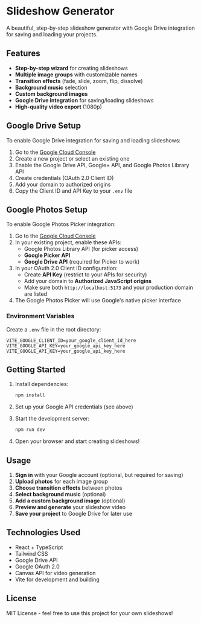 # Slideshow Generator

A beautiful, step-by-step slideshow generator with Google Drive integration for saving and loading your projects.

## Features

- **Step-by-step wizard** for creating slideshows
- **Multiple image groups** with customizable names
- **Transition effects** (fade, slide, zoom, flip, dissolve)
- **Background music** selection
- **Custom background images**
- **Google Drive integration** for saving/loading slideshows
- **High-quality video export** (1080p)

## Google Drive Setup

To enable Google Drive integration for saving and loading slideshows:

1. Go to the [Google Cloud Console](https://console.cloud.google.com/)
2. Create a new project or select an existing one
3. Enable the Google Drive API, Google+ API, and Google Photos Library API
4. Create credentials (OAuth 2.0 Client ID)
5. Add your domain to authorized origins
6. Copy the Client ID and API Key to your `.env` file

## Google Photos Setup

To enable Google Photos Picker integration:

1. Go to the [Google Cloud Console](https://console.cloud.google.com/)
2. In your existing project, enable these APIs:
   - Google Photos Library API (for picker access)
   - **Google Picker API**
   - **Google Drive API** (required for Picker to work)
3. In your OAuth 2.0 Client ID configuration:
   - Create **API Key** (restrict to your APIs for security)
   - Add your domain to **Authorized JavaScript origins**
   - Make sure both `http://localhost:5173` and your production domain are listed
4. The Google Photos Picker will use Google's native picker interface

### Environment Variables

Create a `.env` file in the root directory:

```env
VITE_GOOGLE_CLIENT_ID=your_google_client_id_here
VITE_GOOGLE_API_KEY=your_google_api_key_here
VITE_GOOGLE_API_KEY=your_google_api_key_here
```

## Getting Started

1. Install dependencies:
   ```bash
   npm install
   ```

2. Set up your Google API credentials (see above)

3. Start the development server:
   ```bash
   npm run dev
   ```

4. Open your browser and start creating slideshows!

## Usage

1. **Sign in** with your Google account (optional, but required for saving)
2. **Upload photos** for each image group
3. **Choose transition effects** between photos
4. **Select background music** (optional)
5. **Add a custom background image** (optional)
6. **Preview and generate** your slideshow video
7. **Save your project** to Google Drive for later use

## Technologies Used

- React + TypeScript
- Tailwind CSS
- Google Drive API
- Google OAuth 2.0
- Canvas API for video generation
- Vite for development and building

## License

MIT License - feel free to use this project for your own slideshows!